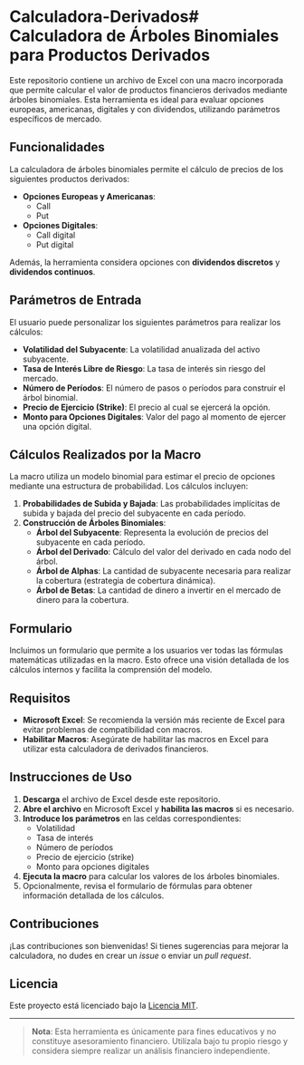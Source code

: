 # Calculadora-Derivados# Calculadora de Árboles Binomiales para Productos Derivados

Este repositorio contiene un archivo de Excel con una macro incorporada que permite calcular el valor de productos financieros derivados mediante árboles binomiales. Esta herramienta es ideal para evaluar opciones europeas, americanas, digitales y con dividendos, utilizando parámetros específicos de mercado.

## Funcionalidades

La calculadora de árboles binomiales permite el cálculo de precios de los siguientes productos derivados:

- **Opciones Europeas y Americanas**:
  - Call
  - Put
- **Opciones Digitales**:
  - Call digital
  - Put digital

Además, la herramienta considera opciones con **dividendos discretos** y **dividendos continuos**.

## Parámetros de Entrada

El usuario puede personalizar los siguientes parámetros para realizar los cálculos:

- **Volatilidad del Subyacente**: La volatilidad anualizada del activo subyacente.
- **Tasa de Interés Libre de Riesgo**: La tasa de interés sin riesgo del mercado.
- **Número de Períodos**: El número de pasos o períodos para construir el árbol binomial.
- **Precio de Ejercicio (Strike)**: El precio al cual se ejercerá la opción.
- **Monto para Opciones Digitales**: Valor del pago al momento de ejercer una opción digital.

## Cálculos Realizados por la Macro

La macro utiliza un modelo binomial para estimar el precio de opciones mediante una estructura de probabilidad. Los cálculos incluyen:

1. **Probabilidades de Subida y Bajada**: Las probabilidades implícitas de subida y bajada del precio del subyacente en cada período.
2. **Construcción de Árboles Binomiales**:
   - **Árbol del Subyacente**: Representa la evolución de precios del subyacente en cada período.
   - **Árbol del Derivado**: Cálculo del valor del derivado en cada nodo del árbol.
   - **Árbol de Alphas**: La cantidad de subyacente necesaria para realizar la cobertura (estrategia de cobertura dinámica).
   - **Árbol de Betas**: La cantidad de dinero a invertir en el mercado de dinero para la cobertura.

## Formulario

Incluimos un formulario que permite a los usuarios ver todas las fórmulas matemáticas utilizadas en la macro. Esto ofrece una visión detallada de los cálculos internos y facilita la comprensión del modelo.

## Requisitos

- **Microsoft Excel**: Se recomienda la versión más reciente de Excel para evitar problemas de compatibilidad con macros.
- **Habilitar Macros**: Asegúrate de habilitar las macros en Excel para utilizar esta calculadora de derivados financieros.

## Instrucciones de Uso

1. **Descarga** el archivo de Excel desde este repositorio.
2. **Abre el archivo** en Microsoft Excel y **habilita las macros** si es necesario.
3. **Introduce los parámetros** en las celdas correspondientes:
   - Volatilidad
   - Tasa de interés
   - Número de períodos
   - Precio de ejercicio (strike)
   - Monto para opciones digitales
4. **Ejecuta la macro** para calcular los valores de los árboles binomiales.
5. Opcionalmente, revisa el formulario de fórmulas para obtener información detallada de los cálculos.

## Contribuciones

¡Las contribuciones son bienvenidas! Si tienes sugerencias para mejorar la calculadora, no dudes en crear un *issue* o enviar un *pull request*.

## Licencia

Este proyecto está licenciado bajo la [Licencia MIT](LICENSE).

---

> **Nota**: Esta herramienta es únicamente para fines educativos y no constituye asesoramiento financiero. Utilízala bajo tu propio riesgo y considera siempre realizar un análisis financiero independiente.

